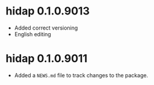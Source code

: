 # hidap 0.1.0.9013

* Added correct versioning
* English editing

# hidap 0.1.0.9011

* Added a `NEWS.md` file to track changes to the package.



